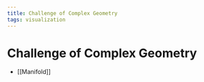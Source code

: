 ```yaml
---
title: Challenge of Complex Geometry
tags: visualization
---
```


# Challenge of Complex Geometry
- [[Manifold]]






























































